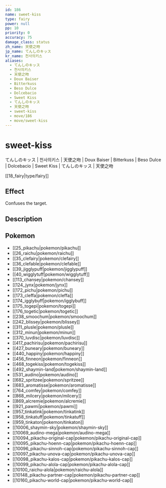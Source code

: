 ```yaml
---
id: 186
name: sweet-kiss
type: fairy
power: null
pp: 10
priority: 0
accuracy: 75
damage_class: status
zh_name: 天使之吻
jp_name: てんしのキッス
kr_name: 천사의키스
aliases:
  - てんしのキッス
  - 천사의키스
  - 天使之吻
  - Doux Baiser
  - Bitterkuss
  - Beso Dulce
  - Dolcebacio
  - Sweet Kiss
  - てんしのキッス
  - 天使之吻
  - sweet-kiss
  - move/186
  - move/sweet-kiss
---
```

# sweet-kiss
    
てんしのキッス | 천사의키스 | 天使之吻 | Doux Baiser | Bitterkuss | Beso Dulce | Dolcebacio | Sweet Kiss | てんしのキッス | 天使之吻

[[18_fairy|type/fairy]]

## Effect

Confuses the target.

## Description



## Pokemon

- [[25_pikachu|pokemon/pikachu]]
- [[26_raichu|pokemon/raichu]]
- [[35_clefairy|pokemon/clefairy]]
- [[36_clefable|pokemon/clefable]]
- [[39_jigglypuff|pokemon/jigglypuff]]
- [[40_wigglytuff|pokemon/wigglytuff]]
- [[113_chansey|pokemon/chansey]]
- [[124_jynx|pokemon/jynx]]
- [[172_pichu|pokemon/pichu]]
- [[173_cleffa|pokemon/cleffa]]
- [[174_igglybuff|pokemon/igglybuff]]
- [[175_togepi|pokemon/togepi]]
- [[176_togetic|pokemon/togetic]]
- [[238_smoochum|pokemon/smoochum]]
- [[242_blissey|pokemon/blissey]]
- [[311_plusle|pokemon/plusle]]
- [[312_minun|pokemon/minun]]
- [[370_luvdisc|pokemon/luvdisc]]
- [[417_pachirisu|pokemon/pachirisu]]
- [[427_buneary|pokemon/buneary]]
- [[440_happiny|pokemon/happiny]]
- [[456_finneon|pokemon/finneon]]
- [[468_togekiss|pokemon/togekiss]]
- [[492_shaymin-land|pokemon/shaymin-land]]
- [[531_audino|pokemon/audino]]
- [[682_spritzee|pokemon/spritzee]]
- [[683_aromatisse|pokemon/aromatisse]]
- [[764_comfey|pokemon/comfey]]
- [[868_milcery|pokemon/milcery]]
- [[869_alcremie|pokemon/alcremie]]
- [[921_pawmi|pokemon/pawmi]]
- [[957_tinkatink|pokemon/tinkatink]]
- [[958_tinkatuff|pokemon/tinkatuff]]
- [[959_tinkaton|pokemon/tinkaton]]
- [[10006_shaymin-sky|pokemon/shaymin-sky]]
- [[10069_audino-mega|pokemon/audino-mega]]
- [[10094_pikachu-original-cap|pokemon/pikachu-original-cap]]
- [[10095_pikachu-hoenn-cap|pokemon/pikachu-hoenn-cap]]
- [[10096_pikachu-sinnoh-cap|pokemon/pikachu-sinnoh-cap]]
- [[10097_pikachu-unova-cap|pokemon/pikachu-unova-cap]]
- [[10098_pikachu-kalos-cap|pokemon/pikachu-kalos-cap]]
- [[10099_pikachu-alola-cap|pokemon/pikachu-alola-cap]]
- [[10100_raichu-alola|pokemon/raichu-alola]]
- [[10148_pikachu-partner-cap|pokemon/pikachu-partner-cap]]
- [[10160_pikachu-world-cap|pokemon/pikachu-world-cap]]

